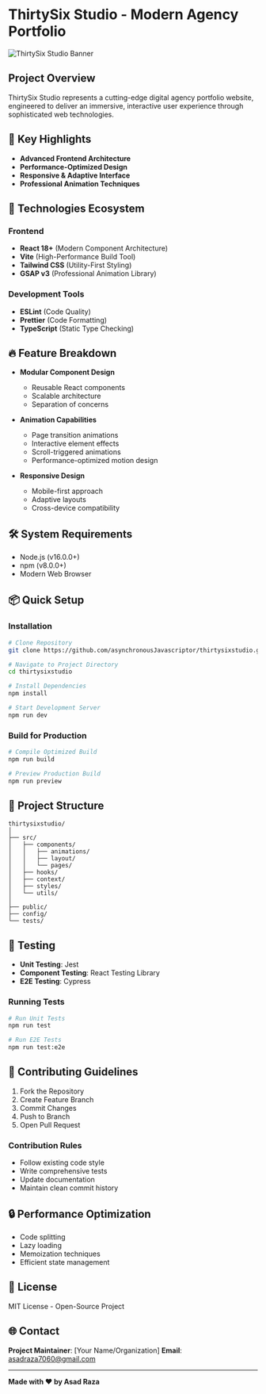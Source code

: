 # ThirtySix Studio - Modern Agency Portfolio

![ThirtySix Studio Banner](./36.png)

## Project Overview
ThirtySix Studio represents a cutting-edge digital agency portfolio website, engineered to deliver an immersive, interactive user experience through sophisticated web technologies.

## 🌟 Key Highlights
- **Advanced Frontend Architecture**
- **Performance-Optimized Design**
- **Responsive & Adaptive Interface**
- **Professional Animation Techniques**

## 🚀 Technologies Ecosystem
### Frontend
- **React 18+** (Modern Component Architecture)
- **Vite** (High-Performance Build Tool)
- **Tailwind CSS** (Utility-First Styling)
- **GSAP v3** (Professional Animation Library)

### Development Tools
- **ESLint** (Code Quality)
- **Prettier** (Code Formatting)
- **TypeScript** (Static Type Checking)

## 🔥 Feature Breakdown
- **Modular Component Design**
  - Reusable React components
  - Scalable architecture
  - Separation of concerns

- **Animation Capabilities**
  - Page transition animations
  - Interactive element effects
  - Scroll-triggered animations
  - Performance-optimized motion design

- **Responsive Design**
  - Mobile-first approach
  - Adaptive layouts
  - Cross-device compatibility

## 🛠 System Requirements
- Node.js (v16.0.0+)
- npm (v8.0.0+)
- Modern Web Browser

## 📦 Quick Setup

### Installation
```bash
# Clone Repository
git clone https://github.com/asynchronousJavascriptor/thirtysixstudio.git

# Navigate to Project Directory
cd thirtysixstudio

# Install Dependencies
npm install

# Start Development Server
npm run dev
```

### Build for Production
```bash
# Compile Optimized Build
npm run build

# Preview Production Build
npm run preview
```

## 📂 Project Structure
```
thirtysixstudio/
│
├── src/
│   ├── components/
│   │   ├── animations/
│   │   ├── layout/
│   │   └── pages/
│   ├── hooks/
│   ├── context/
│   ├── styles/
│   └── utils/
│
├── public/
├── config/
└── tests/
```

## 🧪 Testing
- **Unit Testing**: Jest
- **Component Testing**: React Testing Library
- **E2E Testing**: Cypress

### Running Tests
```bash
# Run Unit Tests
npm run test

# Run E2E Tests
npm run test:e2e
```

## 🤝 Contributing Guidelines
1. Fork the Repository
2. Create Feature Branch
3. Commit Changes
4. Push to Branch
5. Open Pull Request

### Contribution Rules
- Follow existing code style
- Write comprehensive tests
- Update documentation
- Maintain clean commit history

## 🔒 Performance Optimization
- Code splitting
- Lazy loading
- Memoization techniques
- Efficient state management

## 📄 License
MIT License - Open-Source Project

## 🌐 Contact
**Project Maintainer**: [Your Name/Organization]
**Email**: asadraza7060@gmail.com

---

**Made with ❤️ by Asad Raza**